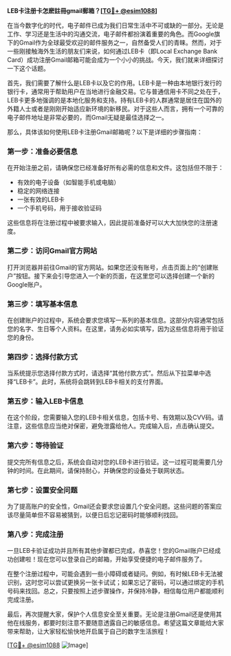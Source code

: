 **LEB卡注册卡怎麽註冊gmail郵箱？[[TG💪+ @esim1088](https://t.me/s/esim1088)]**

在当今数字化的时代，电子邮件已成为我们日常生活中不可或缺的一部分。无论是工作、学习还是生活中的沟通交流，电子邮件都扮演着重要的角色。而Google旗下的Gmail作为全球最受欢迎的邮件服务之一，自然备受人们的青睐。然而，对于一些刚接触海外生活的朋友们来说，如何通过LEB卡（即Local Exchange Bank Card）成功注册Gmail邮箱可能会成为一个小小的挑战。今天，我们就来详细探讨一下这个话题。

首先，我们需要了解什么是LEB卡以及它的作用。LEB卡是一种由本地银行发行的银行卡，通常用于帮助用户在当地进行金融交易。它与普通信用卡不同之处在于，LEB卡更多地强调的是本地化服务和支持。持有LEB卡的人群通常是居住在国外的外籍人士或者是刚刚开始适应新环境的新移民。对于这些人而言，拥有一个可靠的电子邮件地址是非常必要的，而Gmail无疑是最佳选择之一。

那么，具体该如何使用LEB卡注册Gmail邮箱呢？以下是详细的步骤指南：

### 第一步：准备必要信息

在开始注册之前，请确保您已经准备好所有必需的信息和文件。这包括但不限于：
- 有效的电子设备（如智能手机或电脑）
- 稳定的网络连接
- 一张有效的LEB卡
- 一个手机号码，用于接收验证码

这些信息将在注册过程中被要求输入，因此提前准备好可以大大加快您的注册速度。

### 第二步：访问Gmail官方网站

打开浏览器并前往Gmail的官方网站。如果您还没有账号，点击页面上的“创建账户”按钮。接下来会引导您进入一个新的页面，在这里您可以选择创建一个新的Google账户。

### 第三步：填写基本信息

在创建账户的过程中，系统会要求您填写一系列的基本信息。这部分内容通常包括您的名字、生日等个人资料。在这里，请务必如实填写，因为这些信息将用于验证您的身份。

### 第四步：选择付款方式

当系统提示您选择付款方式时，请选择“其他付款方式”。然后从下拉菜单中选择“LEB卡”。此时，系统将会跳转到LEB卡相关的支付界面。

### 第五步：输入LEB卡信息

在这个阶段，您需要输入您的LEB卡相关信息，包括卡号、有效期以及CVV码。请注意，这些信息应当绝对保密，避免泄露给他人。完成输入后，点击确认提交。

### 第六步：等待验证

提交完所有信息之后，系统会自动对您的LEB卡进行验证。这一过程可能需要几分钟的时间。在此期间，请保持耐心，并确保您的设备处于联网状态。

### 第七步：设置安全问题

为了提高账户的安全性，Gmail还会要求您设置几个安全问题。这些问题的答案应该尽量简单但不容易被猜到，以便日后忘记密码时能够顺利找回。

### 第八步：完成注册

一旦LEB卡验证成功并且所有其他步骤都已完成，恭喜您！您的Gmail账户已经成功创建啦！现在您可以登录自己的邮箱，开始享受便捷的电子邮件服务了。

在整个注册过程中，可能会遇到一些小障碍或者疑问。例如，有时候LEB卡无法被识别，这时您可以尝试更换另一张卡试试；如果忘记了密码，可以通过绑定的手机号码来找回。总之，只要按照上述步骤操作，并保持冷静，相信每位用户都能顺利完成注册。

最后，再次提醒大家，保护个人信息安全至关重要。无论是注册Gmail还是使用其他在线服务，都要时刻注意不要随意透露自己的敏感信息。希望这篇文章能给大家带来帮助，让大家轻松愉快地开启属于自己的数字生活旅程！

[[TG💪+ @esim1088](https://t.me/s/esim1088) ![Image](https://i.postimg.cc/4NQfJmqS/Snipaste-2025-05-13-00-14-12.png)]